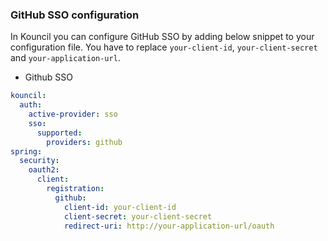 ### GitHub SSO configuration

In Kouncil you can configure GitHub SSO by adding below snippet to your configuration file. You have
to replace `your-client-id`, `your-client-secret` and `your-application-url`.

* Github SSO

```yaml
kouncil:
  auth:
    active-provider: sso
    sso:
      supported:
        providers: github
spring:
  security:
    oauth2:
      client:
        registration:
          github:
            client-id: your-client-id
            client-secret: your-client-secret
            redirect-uri: http://your-application-url/oauth
```
